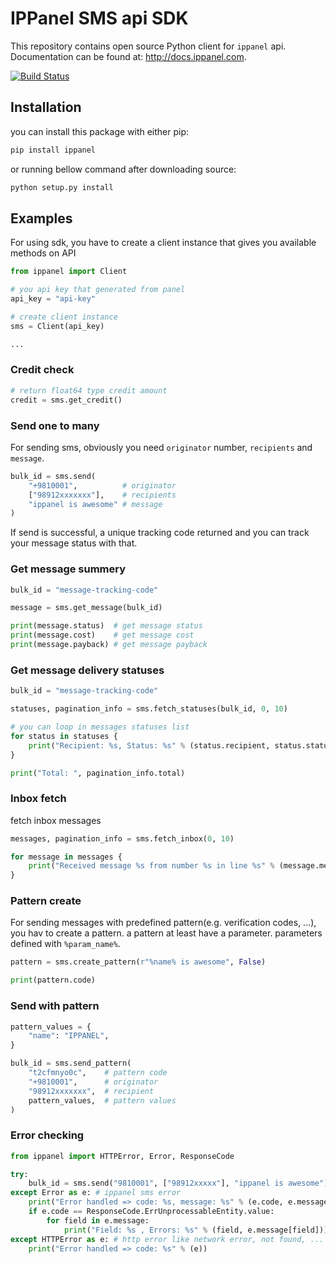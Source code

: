 # IPPanel SMS api SDK

This repository contains open source Python client for `ippanel` api. Documentation can be found at: <http://docs.ippanel.com>.

[![Build Status](https://travis-ci.org/ippanel/python-rest-sdk.svg?branch=master)](https://travis-ci.org/ippanel/python-rest-sdk)

## Installation

you can install this package with either pip:

```bash
pip install ippanel
```

or running bellow command after downloading source:

```bash
python setup.py install
```

## Examples

For using sdk, you have to create a client instance that gives you available methods on API

```python
from ippanel import Client

# you api key that generated from panel
api_key = "api-key"

# create client instance
sms = Client(api_key)

...
```

### Credit check

```python
# return float64 type credit amount
credit = sms.get_credit()

```

### Send one to many

For sending sms, obviously you need `originator` number, `recipients` and `message`.

```python
bulk_id = sms.send(
    "+9810001",          # originator
    ["98912xxxxxxx"],    # recipients
    "ippanel is awesome" # message
)

```

If send is successful, a unique tracking code returned and you can track your message status with that.

### Get message summery

```python
bulk_id = "message-tracking-code"

message = sms.get_message(bulk_id)

print(message.status)  # get message status
print(message.cost)    # get message cost
print(message.payback) # get message payback
```

### Get message delivery statuses

```python
bulk_id = "message-tracking-code"

statuses, pagination_info = sms.fetch_statuses(bulk_id, 0, 10)

# you can loop in messages statuses list
for status in statuses {
    print("Recipient: %s, Status: %s" % (status.recipient, status.status))
}

print("Total: ", pagination_info.total)
```

### Inbox fetch

fetch inbox messages

```python
messages, pagination_info = sms.fetch_inbox(0, 10)

for message in messages {
    print("Received message %s from number %s in line %s" % (message.message, message.sender, message.number))
}
```

### Pattern create

For sending messages with predefined pattern(e.g. verification codes, ...), you hav to create a pattern. a pattern at least have a parameter. parameters defined with `%param_name%`.

```python
pattern = sms.create_pattern(r"%name% is awesome", False)

print(pattern.code)
```

### Send with pattern

```python
pattern_values = {
    "name": "IPPANEL",
}

bulk_id = sms.send_pattern(
    "t2cfmnyo0c",    # pattern code
    "+9810001",      # originator
    "98912xxxxxxx",  # recipient
    pattern_values,  # pattern values
)
```

### Error checking

```python
from ippanel import HTTPError, Error, ResponseCode

try:
    bulk_id = sms.send("9810001", ["98912xxxxx"], "ippanel is awesome")
except Error as e: # ippanel sms error
    print("Error handled => code: %s, message: %s" % (e.code, e.message))
    if e.code == ResponseCode.ErrUnprocessableEntity.value:
        for field in e.message:
            print("Field: %s , Errors: %s" % (field, e.message[field]))
except HTTPError as e: # http error like network error, not found, ...
    print("Error handled => code: %s" % (e))

```
